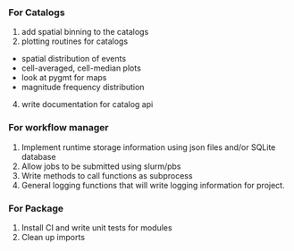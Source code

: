 ### For Catalogs
1. add spatial binning to the catalogs
2. plotting routines for catalogs
 * spatial distribution of events
 * cell-averaged, cell-median plots
 * look at pygmt for maps
 * magnitude frequency distribution
4. write documentation for catalog api

### For workflow manager
1. Implement runtime storage information using json files and/or SQLite database
2. Allow jobs to be submitted using slurm/pbs
3. Write methods to call functions as subprocess
4. General logging functions that will write logging information for project.

### For Package
1. Install CI and write unit tests for modules
2. Clean up imports
